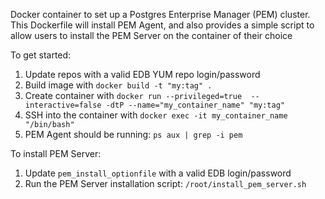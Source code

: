 Docker container to set up a Postgres Enterprise Manager (PEM) cluster.
This Dockerfile will install PEM Agent, and also provides a simple script to allow users to install the PEM Server on the container of their choice

To get started:
1. Update repos with a valid EDB YUM repo login/password
1. Build image with `docker build -t "my:tag" .`
1. Create container with `docker run --privileged=true  --interactive=false -dtP --name="my_container_name" "my:tag"`
1. SSH into the container with `docker exec -it my_container_name "/bin/bash"`
1. PEM Agent should be running: `ps aux | grep -i pem`

To install PEM Server:
1. Update `pem_install_optionfile` with a valid EDB login/password
1. Run the PEM Server installation script: `/root/install_pem_server.sh`

